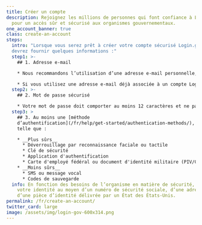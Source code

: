```yaml
---
title: Créer un compte
description: Rejoignez les millions de personnes qui font confiance à Login.gov
  pour un accès sûr et sécurisé aux organismes gouvernementaux.
one_account_banner: true
class: create-an-account
steps:
  intro: "Lorsque vous serez prêt à créer votre compte sécurisé Login.gov, vous
  devrez fournir quelques informations :"
  step1: >-
    ## 1. Adresse e-mail

    * Nous recommandons l’utilisation d’une adresse e-mail personnelle, à laquelle vous pourrez toujours accéder, plutôt qu’une adresse professionnelle.

    * Si vous utilisez une adresse e-mail déjà associée à un compte Login.gov, nous vous enverrons par e-mail des instructions pour réinitialiser votre mot de passe et accéder à nouveau à votre compte.
  step2: >-
    ## 2. Mot de passe sécurisé

    * Votre mot de passe doit comporter au moins 12 caractères et ne pas comprendre de mots ou de groupes de mots courants.
  step3: >
    ## 3. Au moins une [méthode
    d’authentification](/fr/help/get-started/authentication-methods/),
    telle que :

    * __Plus sûrs__
      * Déverrouillage par reconnaissance faciale ou tactile
      * Clé de sécurité
      * Application d'authentification
      * Carte d'employé fédéral ou document d'identité militaire (PIV/CAC)
    * __Moins sûrs__
      * SMS ou message vocal
      * Codes de sauvegarde
  info: En fonction des besoins de l’organisme en matière de sécurité, vous devrez peut-être prouver
    votre identité au moyen d’un numéro de sécurité sociale, d’une adresse et/ou
    d’une pièce d’identité délivrée par un État des États-Unis.
permalink: /fr/create-an-account/
twitter_card: large
image: /assets/img/login-gov-600x314.png
---
```

